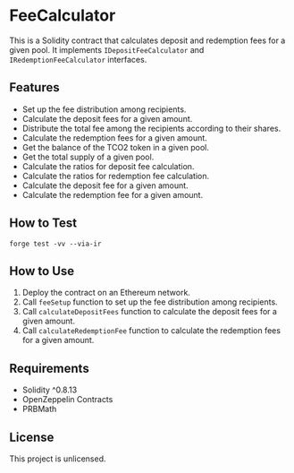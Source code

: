 # FeeCalculator

This is a Solidity contract that calculates deposit and redemption fees for a given pool. It implements `IDepositFeeCalculator` and `IRedemptionFeeCalculator` interfaces.

## Features

- Set up the fee distribution among recipients.
- Calculate the deposit fees for a given amount.
- Distribute the total fee among the recipients according to their shares.
- Calculate the redemption fees for a given amount.
- Get the balance of the TCO2 token in a given pool.
- Get the total supply of a given pool.
- Calculate the ratios for deposit fee calculation.
- Calculate the ratios for redemption fee calculation.
- Calculate the deposit fee for a given amount.
- Calculate the redemption fee for a given amount.

## How to Test
`forge test -vv --via-ir`


## How to Use

1. Deploy the contract on an Ethereum network.
2. Call `feeSetup` function to set up the fee distribution among recipients.
3. Call `calculateDepositFees` function to calculate the deposit fees for a given amount.
4. Call `calculateRedemptionFee` function to calculate the redemption fees for a given amount.

## Requirements

- Solidity ^0.8.13
- OpenZeppelin Contracts
- PRBMath

## License

This project is unlicensed.
